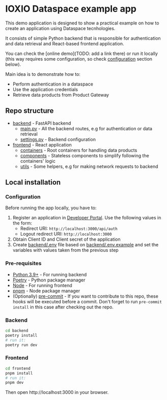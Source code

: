 # IOXIO Dataspace example app

This demo application is designed to show a practical example on how to create an
application using Dataspace tecnhologies.

It consists of simple Python backend that is responsible for authentication and data
retrieval and React-based frontend application.

You can check the [online demo](TODO: add a link there) or run it locally (this way
requires some configuration, so check [configuration](#configuration) section below).

Main idea is to demonstrate how to:

- Perform authentication in a dataspace
- Use the application credentials
- Retrieve data products from Product Gateway

## Repo structure

- [backend](./backend/) - FastAPI backend
  - [main.py](./backend/app/main.py) - All the backend routes, e.g for authentication or
    data retrieval
  - [settings.py](./backend/app/settings.py) - Backend configuration
- [frontend](./frontend) - React application
  - [containers](./frontend/src/containers) - Root containers for handling data products
  - [components](./frontend/src/components) - Stateless components to simplify following
    the containers' logic
  - [utils](./frontend/src/utils) - Some helpers, e.g for making network requests to
    backend

## Local installation

### Configuration

Before running the app locally, you have to:

1. Register an application in
   [Developer Portal](https://developer.sandbox.ioxio-dataspace.com/). Use the following
   values in the form:
   - Redirect URI: `http://localhost:3000/api/auth`
   - Logout redirect URI: `http://localhost:3000`
2. Obtain Client ID and Client secret of the application
3. Create [backend/.env](backend/.env) file based on
   [backend/.env.example](backend/.env.example) and set the variables with values taken
   from the previous step

### Pre-requisites

- [Python 3.9+](https://www.python.org/) - For running backend
- [Poetry](https://python-poetry.org/) - Python package manager
- [Node](https://nodejs.org/en/) - For running frontend
- [pnpm](https://pnpm.io/) - Node package manager
- (Optionally) [pre-commit](https://pre-commit.com/) - If you want to contribute to this
  repo, these hooks will be executed before a commit. Don't forget to run
  `pre-commit install` in this case after checking out the repo.

### Backend

```bash
cd backend
poetry install
# run it:
poetry run dev
```

### Frontend

```bash
cd frontend
pnpm install
# run it:
pnpm dev
```

Then open http://localhost:3000 in your browser.
